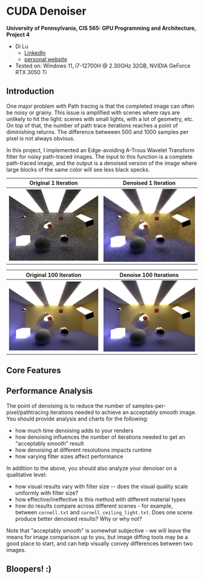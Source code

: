 CUDA Denoiser
================

**University of Pennsylvania, CIS 565: GPU Programming and Architecture, Project 4**

* Di Lu
  * [LinkedIn](https://www.linkedin.com/in/di-lu-0503251a2/)
  * [personal website](https://www.dluisnothere.com/)
* Tested on: Windows 11, i7-12700H @ 2.30GHz 32GB, NVIDIA GeForce RTX 3050 Ti

## Introduction

One major problem with Path tracing is that the completed image can often be noisy or grainy. This issue is amplified with scenes where rays are unlikely to hit the light: scenes with small lights, with a lot of geometry, etc. On top of that, the number of path trace iterations reaches a point of diminishing returns. The difference betweeen 500 and 1000 samples per pixel is not always obvious. 

In this project, I implemented an Edge-avoiding A-Trous Wavelet Transform filter for noisy path-traced images. The input to this function is a complete path-traced image, and the output is a denoised version of the image where large blocks of the same color will see less black specks. 

| Original 1 Iteration   | Denoised 1 Iteration |
| ----------- | ----------- | 
| ![](img/nodenoise1.png)  |   ![](img/denoise1.png)   |

| Original 100 Iteration | Denoise 100 Iterations | 
| ----------- | ----------- |
| ![](img/nodenoise100.png)  |  ![](img/denoise100.png)  |

## Core Features

## Performance Analysis

The point of denoising is to reduce the number of samples-per-pixel/pathtracing iterations needed to achieve an acceptably smooth image. You should provide analysis and charts for the following:

- how much time denoising adds to your renders
- how denoising influences the number of iterations needed to get an "acceptably smooth" result
- how denoising at different resolutions impacts runtime
- how varying filter sizes affect performance

In addition to the above, you should also analyze your denoiser on a qualitative level:

- how visual results vary with filter size -- does the visual quality scale uniformly with filter size?
- how effective/ineffective is this method with different material types
- how do results compare across different scenes - for example, between `cornell.txt` and `cornell_ceiling_light.txt`. Does one scene produce better denoised results? Why or why not?

Note that "acceptably smooth" is somewhat subjective - we will leave the means for image comparison up to you, but image diffing tools may be a good place to start, and can help visually convey differences between two images.

## Bloopers! :)

